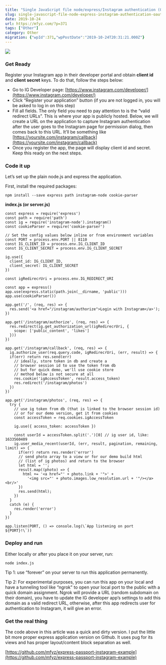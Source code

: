 ```yaml
---
title: "Single JavaScript file node/express/Instagram authentication (OAuth) and get user photos"
slug: single-javascript-file-node-express-instagram-authentication-oauth-and-get-user-photos
date: 2019-10-24
url: https://mfyz.com/?p=371
tags: ["Other"]
category: Other
migration: {"wpId":371,"wpPostDate":"2019-10-24T20:31:21.000Z"}
---
```


![](/images/archive/en/2019/10/jakob-owens-R-8Kkjaztn0-unsplash.jpg)

### Get Ready

Register your Instagram app in their developer portal and obtain **client id** and **client secret** keys. To do that, follow the steps below:

*   Go to IG Developer page: [https://www.instagram.com/developer/](https://www.instagram.com/developer/)
*   Click “Register your application” button (if you are not logged in, you will be asked to log in on this step)
*   Fill all fields. The only field you need to pay attention to is the “valid redirect URLs”. This is where your app is publicly hosted. Below, we will create a URL on the application to capture Instagram authentication after the user goes to the Instagram page for permission dialog, then comes back to this URL. It’ll be something like [https://yoursite.com/instagram/callback](https://yoursite.com/instagram/callback)
*   Once you register the app, the page will display client id and secret. Keep this ready on the next steps.

### Code it up

Let’s set up the plain node.js and express the application.  
  
First, install the required packages:

```
npm install --save express path instagram-node cookie-parser
```

**index.js (or server.js)**

```
const express = require('express')
const path = require('path')
const ig = require('instagram-node').instagram()
const cookieParser = require('cookie-parser')

// Set the config values below inline or from environment variables
const PORT = process.env.PORT || 8110
const IG_CLIENT_ID = process.env.IG_CLIENT_ID
const IG_CLIENT_SECRET = process.env.IG_CLIENT_SECRET

ig.use({
  client_id: IG_CLIENT_ID,
  client_secret: IG_CLIENT_SECRET
})

const igRedirecrUri = process.env.IG_REDIRECT_URI

const app = express()
app.use(express.static(path.join(__dirname, 'public')))
app.use(cookieParser())

app.get('/', (req, res) => {
  res.send('<a href="/instagram/authorize">Login with Instagram</a>');
})

app.get('/instagram/authorize', (req, res) => {
  res.redirect(ig.get_authorization_url(igRedirecrUri, {
    scope: ['public_content', 'likes']
  }))
})

app.get('/instagram/callback', (req, res) => {
  ig.authorize_user(req.query.code, igRedirecrUri, (err, result) => {
  if(err) return res.send(err)
    // ideally, store token in db and create a
    // browser session id to use the token from db
    // but for quick demo, we'll use cookie store
    // method below is not secure at all
    res.cookie('igAccessToken', result.access_token)
    res.redirect('/instagram/photos')
  })
})

app.get('/instagram/photos', (req, res) => {
  try {
    // use ig token from db (that is linked to the browser session id)
    // or for our demo version, get it from cookies
    const accessToken = req.cookies.igAccessToken

    ig.use({ access_token: accessToken })

    const userId = accessToken.split('.')[0] // ig user id, like: 1633560409
    ig.user_media_recent(userId, (err, result, pagination, remaining, limit) => {
      if(err) return res.render('error')
      // send photo array to a view or for our demo build html
      // (list of ig photos) and return to the browser
      let html = '';
      result.map((photo) => {
        html += '<a href="' + photo.link + '">' +
          '<img src="' + photo.images.low_resolution.url + '"/></a><br/>'
      })
      res.send(html);
    })
  }
  catch (e) {
    res.render('error')
  }
})

app.listen(PORT, () => console.log(\`App listening on port ${PORT}!\`))
```

### Deploy and run

Either locally or after you place it on your server, run:

```
node index.js
```

Tip 1: use “forever” on your server to run this application permanently.  
  
Tip 2: For experimental purposes, you can run this app on your local and have a tunneling tool like “ngrok" to open your local port to the public with a quick domain assignment. Ngrok will provide a URL (random subdomain on their domain), you have to update the IG developer app’s settings to add this domain as a valid redirect URL, otherwise, after this app redirects user for authentication to Instagram, it will give an error.

### Get the real thing

The code above in this article was a quick and dirty version. I put the little bit more proper express application version on Github. It uses pug for its views and has proper layout/content block separation as well.  
  
[https://github.com/mfyz/express-passport-instagram-example](https://github.com/mfyz/express-passport-instagram-example)